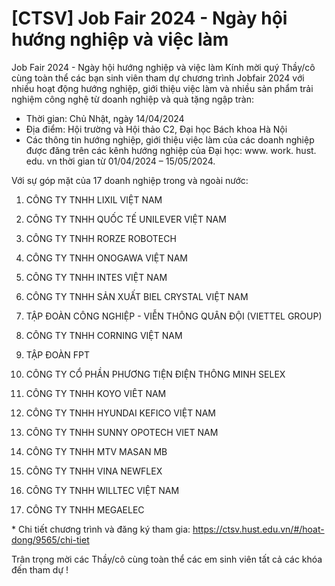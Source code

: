# [CTSV] Job Fair 2024 - Ngày hội hướng nghiệp và việc làm

Job Fair 2024 - Ngày hội hướng nghiệp và việc làm
        Kính mời quý Thầy/cô cùng toàn thể các bạn sinh viên tham dự chương trình Jobfair 2024 với nhiều hoạt động hướng nghiệp, giới thiệu việc làm và nhiều sản phẩm trải nghiệm công nghệ từ doanh nghiệp và quà tặng ngập tràn:
- Thời gian: Chủ Nhật, ngày 14/04/2024
- Địa điểm: Hội trường và Hội thảo C2, Đại học Bách khoa Hà Nội
- Các thông tin hướng nghiệp, giới thiệu việc làm của các doanh nghiệp được đăng trên các kênh hướng nghiệp của Đại học: www. work. hust. edu. vn thời gian từ 01/04/2024 – 15/05/2024.

Với sự góp mặt của 17 doanh nghiệp trong và ngoài nước:
1. CÔNG TY TNHH LIXIL VIỆT NAM

2. CÔNG TY TNHH QUỐC TẾ UNILEVER VIỆT NAM

3. CÔNG TY TNHH RORZE ROBOTECH

4. CÔNG TY TNHH ONOGAWA VIỆT NAM

5. CÔNG TY TNHH INTES VIỆT NAM

6. CÔNG TY TNHH SẢN XUẤT BIEL CRYSTAL VIỆT NAM

7. TẬP ĐOÀN CÔNG NGHIỆP - VIỄN THÔNG QUÂN ĐỘI (VIETTEL GROUP)

8. CÔNG TY TNHH CORNING VIỆT NAM

9. TẬP ĐOÀN FPT

10. CÔNG TY CỔ PHẦN PHƯƠNG TIỆN ĐIỆN THÔNG MINH SELEX

11. CÔNG TY TNHH KOYO VIÊT NAM

12. CÔNG TY TNHH HYUNDAI KEFICO VIỆT NAM

13. CÔNG TY TNHH SUNNY OPOTECH VIET NAM

14. CÔNG TY TNHH MTV MASAN MB

15. CÔNG TY TNHH VINA NEWFLEX

16. CÔNG TY TNHH WILLTEC VIỆT NAM

17. CÔNG TY TNHH MEGAELEC

* Chi tiết chương trình và đăng ký tham gia: https://ctsv.hust.edu.vn/#/hoat-dong/9565/chi-tiet

Trân trọng mời các Thầy/cô cùng toàn thể các em sinh viên tất cả các khóa đến tham dự !